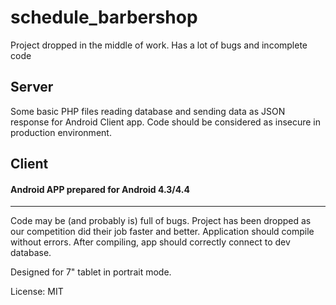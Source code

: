 # schedule_barbershop
Project dropped in the middle of work. Has a lot of bugs and incomplete code

## Server

Some basic PHP files reading database and sending data as JSON response for Android Client app.
Code should be considered as insecure in production environment.

## Client

#### Android APP prepared for Android 4.3/4.4
-----------------------------------------

Code may be (and probably is) full of bugs. Project has been dropped as our competition did their job faster and better.
Application should compile without errors. After compiling, app should correctly connect to dev database.

Designed for 7" tablet in portrait mode.

License: MIT
